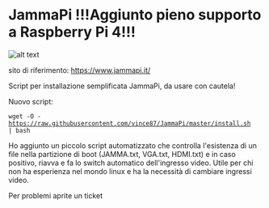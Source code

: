 # JammaPi !!!Aggiunto pieno supporto a Raspberry Pi 4!!!

![alt text](https://www.jammapi.it/wp-content/uploads/2019/11/jammapi_v4-300x255.jpg)

sito di riferimento: https://www.jammapi.it/

Script per installazione semplificata JammaPi, da usare con cautela!

Nuovo script:<p>
<code>wget -O - https://raw.githubusercontent.com/vince87/JammaPi/master/install.sh | bash</code>
  

Ho aggiunto un piccolo script automatizzato che controlla l'esistenza di un file nella partizione di boot (JAMMA.txt, VGA.txt, HDMI.txt) e in caso positivo, riavva e fa lo switch automatico dell'ingresso video.
Utile per chi non ha esperienza nel mondo linux e ha la necessità di cambiare ingressi video.

Per problemi aprite un ticket
